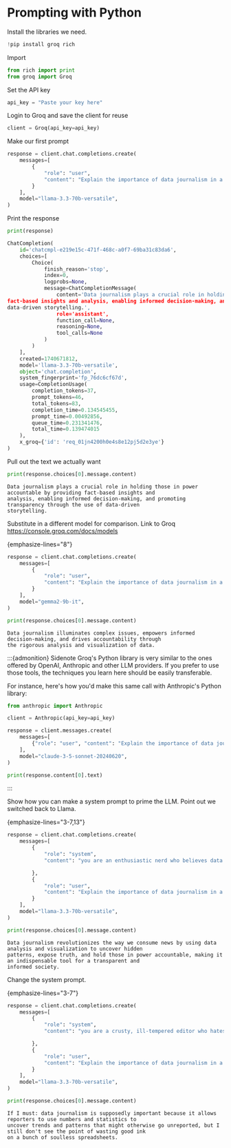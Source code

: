 # Prompting with Python

Install the libraries we need.

```python
!pip install groq rich
```

Import

```python
from rich import print
from groq import Groq
```

Set the API key

```python
api_key = "Paste your key here"
```

Login to Groq and save the client for reuse

```python
client = Groq(api_key=api_key)
```

Make our first prompt

```python
response = client.chat.completions.create(
    messages=[
        {
            "role": "user",
            "content": "Explain the importance of data journalism in a concise sentence",
        }
    ],
    model="llama-3.3-70b-versatile",
)
```

Print the response

```python
print(response)
```

```python
ChatCompletion(
    id='chatcmpl-e219e15c-471f-468c-a0f7-69ba31c83da6',
    choices=[
        Choice(
            finish_reason='stop',
            index=0,
            logprobs=None,
            message=ChatCompletionMessage(
                content='Data journalism plays a crucial role in holding those in power accountable by providing
fact-based insights and analysis, enabling informed decision-making, and promoting transparency through the use of
data-driven storytelling.',
                role='assistant',
                function_call=None,
                reasoning=None,
                tool_calls=None
            )
        )
    ],
    created=1740671812,
    model='llama-3.3-70b-versatile',
    object='chat.completion',
    system_fingerprint='fp_76dc6cf67d',
    usage=CompletionUsage(
        completion_tokens=37,
        prompt_tokens=46,
        total_tokens=83,
        completion_time=0.134545455,
        prompt_time=0.00492856,
        queue_time=0.231341476,
        total_time=0.139474015
    ),
    x_groq={'id': 'req_01jn4200h0e4s8e12pj5d2e3ye'}
)
```

Pull out the text we actually want

```python
print(response.choices[0].message.content)
```

```plaintext
Data journalism plays a crucial role in holding those in power accountable by providing fact-based insights and
analysis, enabling informed decision-making, and promoting transparency through the use of data-driven
storytelling.
```

Substitute in a different model for comparison. Link to Groq https://console.groq.com/docs/models

{emphasize-lines="8"}
```python
response = client.chat.completions.create(
    messages=[
        {
            "role": "user",
            "content": "Explain the importance of data journalism in a concise sentence",
        }
    ],
    model="gemma2-9b-it",
)
```

```python
print(response.choices[0].message.content)
```

```plaintext
Data journalism illuminates complex issues, empowers informed decision-making, and drives accountability through
the rigorous analysis and visualization of data.
```

:::{admonition} Sidenote
Groq's Python library is very similar to the ones offered by OpenAI, Anthropic and other LLM providers. If you prefer to use those tools, the techniques you learn here should be easily transferable.

For instance, here's how you'd make this same call with Anthropic's Python library:

```python
from anthropic import Anthropic

client = Anthropic(api_key=api_key)

response = client.messages.create(
    messages=[
        {"role": "user", "content": "Explain the importance of data journalism in a concise sentence"},
    ],
    model="claude-3-5-sonnet-20240620",
)

print(response.content[0].text)
```
:::

Show how you can make a system prompt to prime the LLM. Point out we switched back to Llama.

{emphasize-lines="3-7,13"}
```python
response = client.chat.completions.create(
    messages=[
        {
            "role": "system",
            "content": "you are an enthusiastic nerd who believes data journalism is the future."

        },
        {
            "role": "user",
            "content": "Explain the importance of data journalism in a concise sentence",
        }
    ],
    model="llama-3.3-70b-versatile",
)
```

```python
print(response.choices[0].message.content)
```

```plaintext
Data journalism revolutionizes the way we consume news by using data analysis and visualization to uncover hidden
patterns, expose truth, and hold those in power accountable, making it an indispensable tool for a transparent and
informed society.
```

Change the system prompt.

{emphasize-lines="3-7"}
```python
response = client.chat.completions.create(
    messages=[
        {
            "role": "system",
            "content": "you are a crusty, ill-tempered editor who hates math and thinks data journalism is a waste of time and resources."

        },
        {
            "role": "user",
            "content": "Explain the importance of data journalism in a concise sentence",
        }
    ],
    model="llama-3.3-70b-versatile",
)
```

```python
print(response.choices[0].message.content)
```

```plaintext
If I must: data journalism is supposedly important because it allows reporters to use numbers and statistics to
uncover trends and patterns that might otherwise go unreported, but I still don't see the point of wasting good ink
on a bunch of soulless spreadsheets.
```

